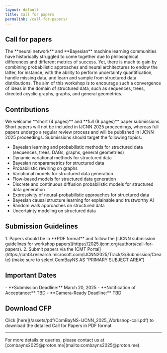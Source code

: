 ```yaml
---
layout: default
title: Call for papers
permalink: /call-for-papers/
---
```


<section id="call-for-papers">
  <h1>Call for papers</h1>
  The **neural network** and **Bayesian** machine learning communities have historically struggled to come together due to philosophical differences and different metrics of success. Yet, there is much to gain by combining probabilistic approaches and neural architectures to endow the latter, for instance, with the ability to perform uncertainty quantification, handle missing data, and learn and sample from structured data distributions. The aim of this workshop is to encourage such a convergence of ideas in the domain of structured data, such as sequences, trees, directed acyclic graphs, graphs, and general geometries.
  
  <h2>Contributions</h2>
  We welcome **short (4 pages)** and **full (8 pages)** paper submissions. Short papers will not be included in IJCNN 2025 proceedings, whereas full papers undergo a regular review process and will be published in IJCNN 2025 proceedings. Submissions should target the following topics:

- Bayesian learning and probabilistic methods for structured data (sequences, trees, DAGs, graphs, general geometries)
- Dynamic variational methods for structured data
- Bayesian nonparametrics for structured data
- Probabilistic rewiring on graphs
- Variational models for structured data generation
- Flow-based models for structured data generation
- Discrete and continuous diffusion probabilistic models for structured data generation
- Expressivity of neural-probabilistic approaches for structured data
- Bayesian causal structure learning for explainable and trustworthy AI
- Random walk approaches on structured data
- Uncertainty modeling on structured data

<h2>Submission Guidelines</h2>
1. Papers should be in **PDF format** and follow the [IJCNN submission guidelines for workshop papers](https://2025.ijcnn.org/authors/call-for-papers).
2. Submit papers via the [CMT Portal](https://cmt3.research.microsoft.com/IJCNN2025/Track/3/Submission/Create) (make sure to select ComBayNS AS “PRIMARY SUBJECT AREA”)

<h2>Important Dates</h2>
- **Submission Deadline:** March 20, 2025
- **Notification of Acceptance:** TBD
- **Camera-Ready Deadline:** TBD

<h2>Download CFP</h2>
Click [here](/assets/pdf/ComBayNS-IJCNN_2025_Workshop-call.pdf) to download the detailed Call for Papers in PDF format

---

<p>For more details or queries, please contact us at [combayns2025@proton.me](mailto:combayns2025@proton.me).</p>

</section>
